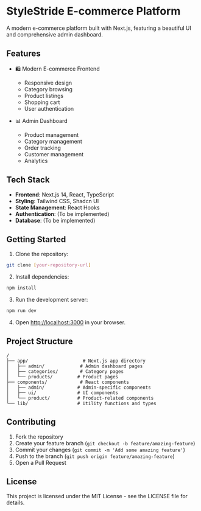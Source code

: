# StyleStride E-commerce Platform

A modern e-commerce platform built with Next.js, featuring a beautiful UI and comprehensive admin dashboard.

## Features

- 🛍️ Modern E-commerce Frontend
  - Responsive design
  - Category browsing
  - Product listings
  - Shopping cart
  - User authentication

- 📊 Admin Dashboard
  - Product management
  - Category management
  - Order tracking
  - Customer management
  - Analytics

## Tech Stack

- **Frontend**: Next.js 14, React, TypeScript
- **Styling**: Tailwind CSS, Shadcn UI
- **State Management**: React Hooks
- **Authentication**: (To be implemented)
- **Database**: (To be implemented)

## Getting Started

1. Clone the repository:
```bash
git clone [your-repository-url]
```

2. Install dependencies:
```bash
npm install
```

3. Run the development server:
```bash
npm run dev
```

4. Open [http://localhost:3000](http://localhost:3000) in your browser.

## Project Structure

```
/
├── app/                    # Next.js app directory
│   ├── admin/             # Admin dashboard pages
│   ├── categories/        # Category pages
│   └── products/         # Product pages
├── components/            # React components
│   ├── admin/            # Admin-specific components
│   ├── ui/               # UI components
│   └── product/          # Product-related components
└── lib/                  # Utility functions and types
```

## Contributing

1. Fork the repository
2. Create your feature branch (`git checkout -b feature/amazing-feature`)
3. Commit your changes (`git commit -m 'Add some amazing feature'`)
4. Push to the branch (`git push origin feature/amazing-feature`)
5. Open a Pull Request

## License

This project is licensed under the MIT License - see the LICENSE file for details. 
